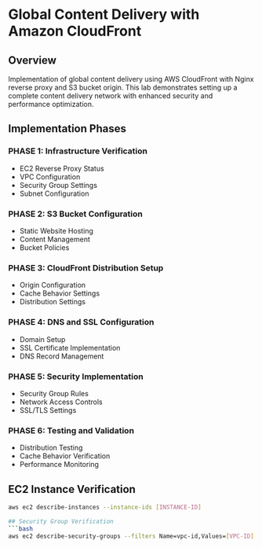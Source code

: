 # Global Content Delivery with Amazon CloudFront

## Overview
Implementation of global content delivery using AWS CloudFront with Nginx reverse proxy and S3 bucket origin. This lab demonstrates setting up a complete content delivery network with enhanced security and performance optimization.

## Implementation Phases

### PHASE 1: Infrastructure Verification
* EC2 Reverse Proxy Status
* VPC Configuration
* Security Group Settings
* Subnet Configuration

### PHASE 2: S3 Bucket Configuration
* Static Website Hosting
* Content Management
* Bucket Policies

### PHASE 3: CloudFront Distribution Setup
* Origin Configuration
* Cache Behavior Settings
* Distribution Settings

### PHASE 4: DNS and SSL Configuration
* Domain Setup
* SSL Certificate Implementation
* DNS Record Management

### PHASE 5: Security Implementation
* Security Group Rules
* Network Access Controls
* SSL/TLS Settings

### PHASE 6: Testing and Validation
* Distribution Testing
* Cache Behavior Verification
* Performance Monitoring

## EC2 Instance Verification
```bash
aws ec2 describe-instances --instance-ids [INSTANCE-ID]

## Security Group Verification
```bash
aws ec2 describe-security-groups --filters Name=vpc-id,Values=[VPC-ID]
